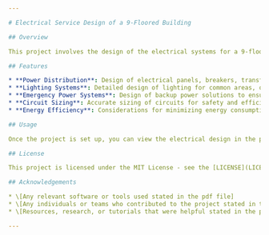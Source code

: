 ```yaml
---

# Electrical Service Design of a 9-Floored Building

## Overview

This project involves the design of the electrical systems for a 9-floor building. The primary goal is to ensure the efficient, safe, and reliable distribution of electrical power throughout the building. The project covers various electrical services, including power distribution, lighting, and emergency systems, tailored to the specific needs of each floor.

## Features

* **Power Distribution**: Design of electrical panels, breakers, transformers, and wiring to ensure proper power distribution.
* **Lighting Systems**: Detailed design of lighting for common areas, offices, and emergency lighting.
* **Emergency Power Systems**: Design of backup power solutions to ensure continuous operation in case of power failures.
* **Circuit Sizing**: Accurate sizing of circuits for safety and efficiency.
* **Energy Efficiency**: Considerations for minimizing energy consumption and promoting sustainability.

## Usage

Once the project is set up, you can view the electrical design in the provided diagrams and calculations. These files may include schematics for the entire building's electrical layout, including floor-wise distribution, lighting systems, and emergency backup systems. You can edit or modify these designs as necessary to fit the needs of your specific project or building.

## License

This project is licensed under the MIT License - see the [LICENSE](LICENSE) file for details.

## Acknowledgements

* \[Any relevant software or tools used stated in the pdf file]
* \[Any individuals or teams who contributed to the project stated in the pdf file]
* \[Resources, research, or tutorials that were helpful stated in the pdf file]

---
```

